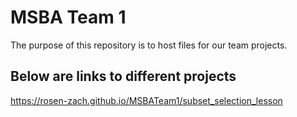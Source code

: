 # MSBA Team 1

The purpose of this repository is to host files for our team projects.

## Below are links to different projects

https://rosen-zach.github.io/MSBATeam1/subset_selection_lesson
